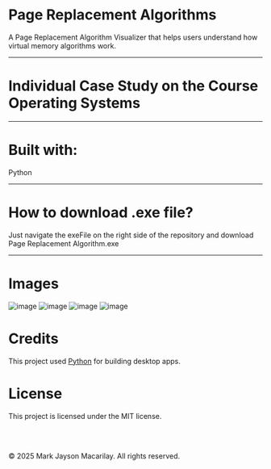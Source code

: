 # Page Replacement Algorithms
A Page Replacement Algorithm Visualizer that helps users understand how virtual memory algorithms work.
______
 # Individual Case Study on the Course Operating Systems
______
# Built with: 
Python
______
# How to download .exe file?
Just navigate the exeFile on the right side of the repository and download Page Replacement Algorithm.exe
______
# Images
![image](https://github.com/user-attachments/assets/70fdbb2f-0889-40a1-a664-8b3cc9a3fcc4)
![image](https://github.com/user-attachments/assets/323a6076-c865-45aa-af9b-e3fa8b25bf96)
![image](https://github.com/user-attachments/assets/46f41245-98c2-47ca-a265-3df8673d29c9)
![image](https://github.com/user-attachments/assets/d8f16a62-982b-4d14-a47e-011d8936b9b4)






# Credits
This project used [Python](https://www.python.org/) for building desktop apps.

# License
This project is licensed under the MIT license.

<br>
<br>

© 2025 Mark Jayson Macarilay. All rights reserved.
